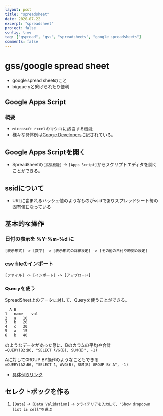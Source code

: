 ```yaml
---
layout: post
title: "spreadsheet"
date: 2020-07-22
excerpt: "spreadsheet"
project: false
config: true
tag: ["gspread", "gss", "spreadsheets", "google spreadsheets"]
comments: false
---
```


# gss/google spread sheet
 - google spread sheetのこと
 - bigqueryと繋げられたり便利

## Google Apps Script

### 概要
 - `Microsoft Excel`のマクロに該当する機能  
 - 様々な具体例は[Google Developers](https://developers.google.com/apps-script/guides/sheets)に記されている。 

## Google Apps Scriptを開く
 - SpreadSheetの`[拡張機能]` -> `[Apps Script]`からスクリプトエディタを開くことができる。  

## ssidについて
 - URLに含まれるハッシュ値のようなものがssidでありスプレッドシート毎の固有値になっている

## 基本的な操作

### 日付の表示を %Y-%m-%d に

```
[表示形式] -> [数字] -> [表示形式の詳細設定] -> [その他の日付や時刻の設定]
```

### csv fileのインポート

```
[ファイル] -> [インポート] -> [アップロード]
```

### Queryを使う 

SpreadSheet上のデータに対して、Queryを使うことができる。  

```
  A	B
1	name	val
2	a	10
3	b	20
4	c	30
5	a	15
6	b	40
```

のようなデータがあった際に、Bのカラムの平均や合計  
`=QUERY(B2:B6, "SELECT AVG(B), SUM(B)", -1)`  

Aに対してGROUP BY操作のようなこともできる  
`=QUERY(A2:B6, "SELECT A, AVG(B), SUM(B) GROUP BY A", -1)`  

 - [具体例のリンク](https://docs.google.com/spreadsheets/d/1-5ZqObw858VAQ-NuYMB2Et21EfMEPPrJjxpZR-rD5DI/edit?usp=sharing)

## セレクトボックを作る
 1. `[Data]` -> `[Data Validation]` -> `クライテリアを入力して、"Show dropdown list in cell"を選ぶ`
